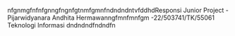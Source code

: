 nfgnmgfnfnfgnngfngnfgtnmfgmnfndndndntvfddhdResponsi Junior Project 
-Pijarwidyanara Andhita Hermawanngfmnfmnfgm
-22/503741/TK/55061
Teknologi Informasi
dndndndfndndfn

